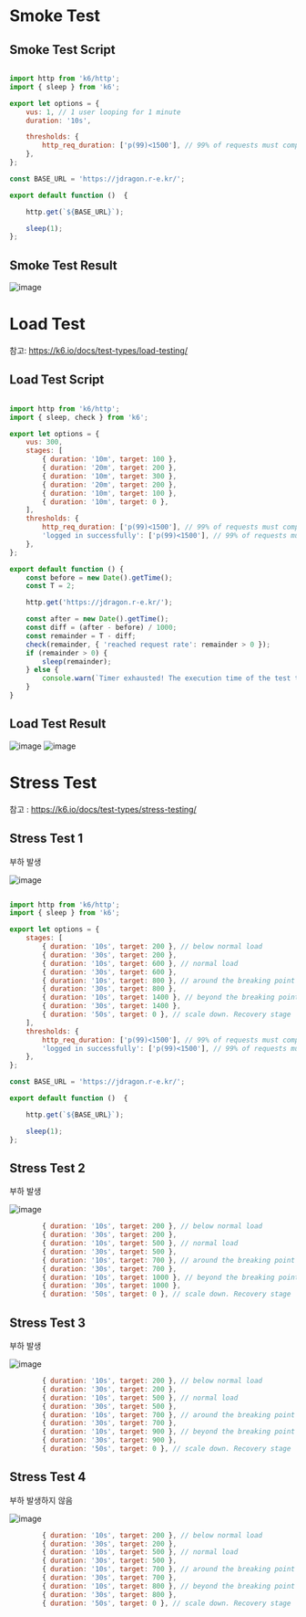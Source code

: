 # Smoke Test
## Smoke Test Script

```javascript

import http from 'k6/http';
import { sleep } from 'k6';

export let options = {
    vus: 1, // 1 user looping for 1 minute
    duration: '10s',

    thresholds: {
        http_req_duration: ['p(99)<1500'], // 99% of requests must complete below 1.5s
    },
};

const BASE_URL = 'https://jdragon.r-e.kr/';

export default function ()  {

    http.get(`${BASE_URL}`);

    sleep(1);
};


```

## Smoke Test Result

![image](https://user-images.githubusercontent.com/10750614/159528384-8ffc6548-7b93-492c-a430-f174a624f532.png)



# Load Test
참고: https://k6.io/docs/test-types/load-testing/

## Load Test Script

```javascript

import http from 'k6/http';
import { sleep, check } from 'k6';

export let options = {
    vus: 300,
    stages: [
        { duration: '10m', target: 100 },
        { duration: '20m', target: 200 },
        { duration: '10m', target: 300 },
        { duration: '20m', target: 200 },
        { duration: '10m', target: 100 },
        { duration: '10m', target: 0 },
    ],
    thresholds: {
        http_req_duration: ['p(99)<1500'], // 99% of requests must complete below 1.5s
        'logged in successfully': ['p(99)<1500'], // 99% of requests must complete below 1.5s
    },
};

export default function () {
    const before = new Date().getTime();
    const T = 2;

    http.get('https://jdragon.r-e.kr/');

    const after = new Date().getTime();
    const diff = (after - before) / 1000;
    const remainder = T - diff;
    check(remainder, { 'reached request rate': remainder > 0 });
    if (remainder > 0) {
        sleep(remainder);
    } else {
        console.warn(`Timer exhausted! The execution time of the test took longer than ${T} seconds`);
    }
}

```

## Load Test Result

![image](https://user-images.githubusercontent.com/10750614/159541778-b46d415c-c6b6-4eab-bd02-cbc3628288c8.png)
![image](https://user-images.githubusercontent.com/10750614/159611160-5af9e264-3490-4cb8-bea7-41e7e4cbaad8.png)


# Stress Test
참고 : https://k6.io/docs/test-types/stress-testing/

## Stress Test 1

부하 발생

![image](https://user-images.githubusercontent.com/10750614/159631381-b4ba2aac-f3d0-4bac-9256-110ff84de338.png)

```javascript

import http from 'k6/http';
import { sleep } from 'k6';

export let options = {
    stages: [
        { duration: '10s', target: 200 }, // below normal load
        { duration: '30s', target: 200 },
        { duration: '10s', target: 600 }, // normal load
        { duration: '30s', target: 600 },
        { duration: '10s', target: 800 }, // around the breaking point
        { duration: '30s', target: 800 },
        { duration: '10s', target: 1400 }, // beyond the breaking point
        { duration: '30s', target: 1400 },
        { duration: '50s', target: 0 }, // scale down. Recovery stage
    ],
    thresholds: {
        http_req_duration: ['p(99)<1500'], // 99% of requests must complete below 1.5s
        'logged in successfully': ['p(99)<1500'], // 99% of requests must complete below 1.5s
    },
};

const BASE_URL = 'https://jdragon.r-e.kr/';

export default function ()  {

    http.get(`${BASE_URL}`);

    sleep(1);
};

```

## Stress Test 2

부하 발생

![image](https://user-images.githubusercontent.com/10750614/159632456-62b1d963-b708-4576-ac75-1b3497c7e6a0.png)

```javascript
        { duration: '10s', target: 200 }, // below normal load
        { duration: '30s', target: 200 },
        { duration: '10s', target: 500 }, // normal load
        { duration: '30s', target: 500 },
        { duration: '10s', target: 700 }, // around the breaking point
        { duration: '30s', target: 700 },
        { duration: '10s', target: 1000 }, // beyond the breaking point
        { duration: '30s', target: 1000 },
        { duration: '50s', target: 0 }, // scale down. Recovery stage
```

## Stress Test 3

부하 발생

![image](https://user-images.githubusercontent.com/10750614/159634067-efa42067-675e-4d80-b22f-56fe7c0fd48f.png)

```javascript
        { duration: '10s', target: 200 }, // below normal load
        { duration: '30s', target: 200 },
        { duration: '10s', target: 500 }, // normal load
        { duration: '30s', target: 500 },
        { duration: '10s', target: 700 }, // around the breaking point
        { duration: '30s', target: 700 },
        { duration: '10s', target: 900 }, // beyond the breaking point
        { duration: '30s', target: 900 },
        { duration: '50s', target: 0 }, // scale down. Recovery stage
```


## Stress Test 4

부하 발생하지 않음

![image](https://user-images.githubusercontent.com/10750614/159634556-50e73ad6-518f-4004-82d1-22dadf42daf4.png)

```javascript
        { duration: '10s', target: 200 }, // below normal load
        { duration: '30s', target: 200 },
        { duration: '10s', target: 500 }, // normal load
        { duration: '30s', target: 500 },
        { duration: '10s', target: 700 }, // around the breaking point
        { duration: '30s', target: 700 },
        { duration: '10s', target: 800 }, // beyond the breaking point
        { duration: '30s', target: 800 },
        { duration: '50s', target: 0 }, // scale down. Recovery stage
```

